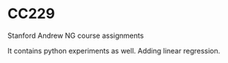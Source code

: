 # CC229
Stanford Andrew NG course assignments

It contains python experiments as well.
Adding linear regression.
